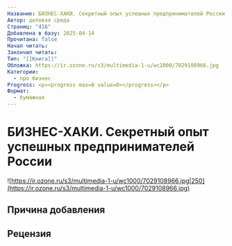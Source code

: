 ```yaml
---
Название: БИЗНЕС-ХАКИ. Секретный опыт успешных предпринимателей России
Автор: деловая среда
Страниц: "416"
Добавлена в базу: 2025-04-14
Прочитана: false
Начал читать: 
Закончил читать: 
Тип: "[[Книга]]"
Обложка: https://ir.ozone.ru/s3/multimedia-1-u/wc1000/7029108966.jpg
Категории:
  - про бизнес
Progress: <p><progress max=0 value=0></progress></p>
Формат:
  - бумажная
---
```

# БИЗНЕС-ХАКИ. Секретный опыт успешных предпринимателей России

![https://ir.ozone.ru/s3/multimedia-1-u/wc1000/7029108966.jpg|250](https://ir.ozone.ru/s3/multimedia-1-u/wc1000/7029108966.jpg)

## Причина добавления


## Рецензия